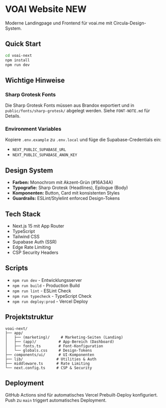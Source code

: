 # VOAI Website NEW

Moderne Landingpage und Frontend für voai.me mit Circula-Design-System.

## Quick Start

```bash
cd voai-next
npm install
npm run dev
```

## Wichtige Hinweise

### Sharp Grotesk Fonts
Die Sharp Grotesk Fonts müssen aus Brandox exportiert und in `public/fonts/sharp-grotesk/` abgelegt werden.
Siehe `FONT-NOTE.md` für Details.

### Environment Variables
Kopiere `.env.example` zu `.env.local` und füge die Supabase-Credentials ein:
- `NEXT_PUBLIC_SUPABASE_URL`
- `NEXT_PUBLIC_SUPABASE_ANON_KEY`

## Design System

- **Farben:** Monochrom mit Akzent-Grün (#16A34A)
- **Typografie:** Sharp Grotesk (Headlines), Epilogue (Body)
- **Komponenten:** Button, Card mit konsistenten Styles
- **Guardrails:** ESLint/Stylelint enforced Design-Tokens

## Tech Stack

- Next.js 15 mit App Router
- TypeScript
- Tailwind CSS
- Supabase Auth (SSR)
- Edge Rate Limiting
- CSP Security Headers

## Scripts

- `npm run dev` - Entwicklungsserver
- `npm run build` - Production Build
- `npm run lint` - ESLint Check
- `npm run typecheck` - TypeScript Check
- `npm run deploy:prod` - Vercel Deploy

## Projektstruktur

```
voai-next/
├── app/
│   ├── (marketing)/     # Marketing-Seiten (Landing)
│   ├── (app)/          # App-Bereich (Dashboard)
│   ├── fonts.ts        # Font-Konfiguration
│   └── globals.css     # Design-Tokens
├── components/ui/      # UI-Komponenten
├── lib/               # Utilities & Auth
├── middleware.ts      # Rate Limiting
└── next.config.ts     # CSP & Security
```

## Deployment

GitHub Actions sind für automatisches Vercel Prebuilt-Deploy konfiguriert.
Push zu `main` triggert automatisches Deployment.